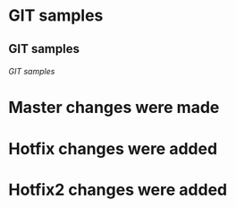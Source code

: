 # GIT samples 
## GIT samples 
###### GIT samples 

# Master changes were made
# Hotfix changes were added
# Hotfix2 changes were added
